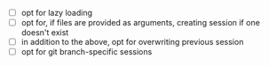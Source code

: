 - [ ] opt for lazy loading
- [ ] opt for, if files are provided as arguments, creating session if one doesn't exist
- [ ] in addition to the above, opt for overwriting previous session
- [ ] opt for git branch-specific sessions
